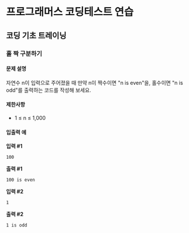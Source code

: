 # 프로그래머스 코딩테스트 연습

## 코딩 기초 트레이닝

### 홀 짝 구분하기

#### 문제 설명

자연수 n이 입력으로 주어졌을 때 만약 n이 짝수이면 "n is even"을, 홀수이면 "n is odd"를 출력하는 코드를 작성해 보세요.

#### 제한사항

- 1 ≤ n ≤ 1,000

#### 입출력 예

**입력 #1**
```
100
```

**출력 #1**
```
100 is even
```

**입력 #2**
```
1
```

**출력 #2**
```
1 is odd
```